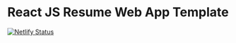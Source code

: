 # React JS Resume Web App Template      

[![Netlify Status](https://api.netlify.com/api/v1/badges/3f4061ed-9b02-418b-943c-89a77979471b/deploy-status)](https://app.netlify.com/sites/gaurangbharti/deploys)

